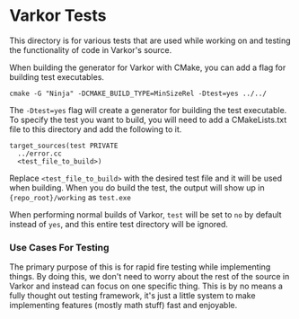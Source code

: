 # Varkor Tests

This directory is for various tests that are used while working on and testing the functionality of code in Varkor's source.

When building the generator for Varkor with CMake, you can add a flag for building test executables.

```
cmake -G "Ninja" -DCMAKE_BUILD_TYPE=MinSizeRel -Dtest=yes ../../
```

The `-Dtest=yes` flag will create a generator for building the test executable. To specify the test you want to build, you will need to add a CMakeLists.txt file to this directory and add the following to it.

```
target_sources(test PRIVATE
  ../error.cc
  <test_file_to_build>)
```

Replace `<test_file_to_build>` with the desired test file and it will be used when building. When you do build the test, the output will show up in `{repo_root}/working` as `test.exe`

When performing normal builds of Varkor, `test` will be set to `no` by default instead of `yes`, and this entire test directory will be ignored.

### Use Cases For Testing

The primary purpose of this is for rapid fire testing while implementing things. By doing this, we don't need to worry about the rest of the source in Varkor and instead can focus on one specific thing. This is by no means a fully thought out testing framework, it's just a little system to make implementing features (mostly math stuff) fast and enjoyable.
